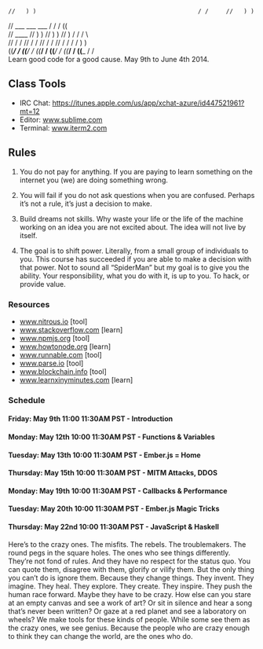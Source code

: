 
                                                                           
    //   ) )                                              / /     //   ) ) 
   //            ___        ___        ___   /           / /     ((        
  //  ____     //   ) )   //   ) )   //   ) /           / /        \\      
 //    / /    //   / /   //   / /   //   / /           / /           ) )   
((____/ /    ((___/ /   ((___/ /   ((___/ /      ((___/ /     ((___ / /                                                            
Learn good code for a good cause. May 9th to June 4th 2014.

## Class Tools
- IRC Chat: https://itunes.apple.com/us/app/xchat-azure/id447521961?mt=12
- Editor: www.sublime.com
- Terminal: www.iterm2.com

## Rules
1. You do not pay for anything. If you are paying to learn something on the internet you (we) are doing something wrong.

2. You will fail if you do not ask questions when you are confused. Perhaps it’s not a rule, it’s just a decision to make.

3. Build dreams not skills. Why waste your life or the life of the machine working on an idea you are not excited about. The idea will not live by itself.

4. The goal is to shift power. Literally, from a small group of individuals to you. This course has succeeded if you are able to make a decision with that power. Not to sound all “SpiderMan” but my goal is to give you the ability. Your responsibility, what you do with it, is up to you. To hack, or provide value.

### Resources
- www.nitrous.io [tool]
- www.stackoverflow.com [learn]
- www.npmjs.org [tool]
- www.howtonode.org [learn]
- www.runnable.com [tool]
- www.parse.io [tool]
- www.blockchain.info [tool]
- www.learnxinyminutes.com [learn]

### Schedule
#### Friday: May 9th 11:00 11:30AM PST - Introduction
#### Monday: May 12th 10:00 11:30AM PST - Functions & Variables
#### Tuesday: May 13th 10:00 11:30AM PST - Ember.js = Home
#### Thursday: May 15th 10:00 11:30AM PST - MITM Attacks, DDOS
#### Monday: May 19th 10:00 11:30AM PST - Callbacks & Performance
#### Tuesday: May 20th 10:00 11:30AM PST - Ember.js Magic Tricks
#### Thursday: May 22nd 10:00 11:30AM PST - JavaScript & Haskell

Here’s to the crazy ones. The misfits. The rebels. The troublemakers. The round pegs in the square holes. The ones who see things differently. They’re not fond of rules. And they have no respect for the status quo. You can quote them, disagree with them, glorify or vilify them. But the only thing you can’t do is ignore them. Because they change things. They invent. They imagine. They heal. They explore. They create. They inspire. They push the human race forward. Maybe they have to be crazy. How else can you stare at an empty canvas and see a work of art? Or sit in silence and hear a song that’s never been written? Or gaze at a red planet and see a laboratory on wheels? We make tools for these kinds of people. While some see them as the crazy ones, we see genius. Because the people who are crazy enough to think they can change the world, are the ones who do.


